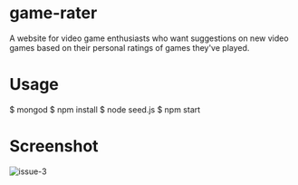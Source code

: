 # game-rater
A website for video game enthusiasts who want suggestions on new video games based on their personal ratings of games they've played.

# Usage
$ mongod $ npm install $ node seed.js $ npm start

# Screenshot
![issue-3](https://user-images.githubusercontent.com/31448950/31694739-d176a93a-b35a-11e7-9f70-fe242ecd52f7.gif)

